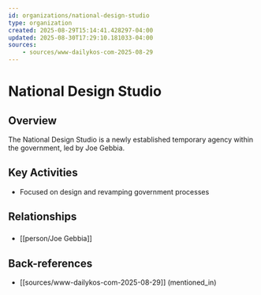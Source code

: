 ```yaml
---
id: organizations/national-design-studio
type: organization
created: 2025-08-29T15:14:41.428297-04:00
updated: 2025-08-30T17:29:10.181033-04:00
sources:
    - sources/www-dailykos-com-2025-08-29
---
```


# National Design Studio

## Overview
The National Design Studio is a newly established temporary agency within the government, led by Joe Gebbia.

## Key Activities
- Focused on design and revamping government processes

## Relationships

### 
- [[person/Joe Gebbia]]

## Back-references
<!-- Auto-maintained by the system -->
- [[sources/www-dailykos-com-2025-08-29]] (mentioned_in)

